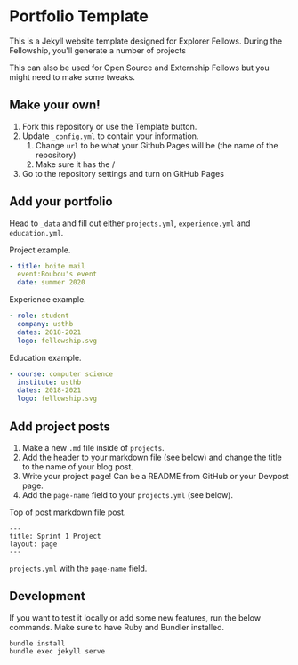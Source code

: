 # Portfolio Template

This is a Jekyll website template designed for Explorer Fellows. During the Fellowship, you'll generate a number of projects 

This can also be used for Open Source and Externship Fellows but you might need to make some tweaks.

## Make your own!

1. Fork this repository or use the Template button.
2. Update `_config.yml` to contain your information.
    1. Change `url` to be what your Github Pages will be (the name of the repository)
    2. Make sure it has the /
3. Go to the repository settings and turn on GitHub Pages

## Add your portfolio

Head to `_data` and fill out either `projects.yml`, `experience.yml` and `education.yml`.

Project example.
```yaml
- title: boite mail
  event:Boubou's event
  date: summer 2020
```

Experience example.
```yaml
- role: student 
  company: usthb
  dates: 2018-2021
  logo: fellowship.svg
```

Education example.
```yaml
- course: computer science 
  institute: usthb
  dates: 2018-2021
  logo: fellowship.svg
```
## Add project posts

1. Make a new `.md` file inside of `projects`.
2. Add the header to your markdown file (see below) and change the title to the name of your blog post.
3. Write your project page! Can be a README from GitHub or your Devpost page.
4. Add the `page-name` field to your `projects.yml` (see below).

Top of post markdown file post.
```
---
title: Sprint 1 Project
layout: page
---
```

`projects.yml` with the `page-name` field.



## Development

If you want to test it locally or add some new features, run the below commands. Make sure to have Ruby and Bundler installed.

```
bundle install
bundle exec jekyll serve
```
